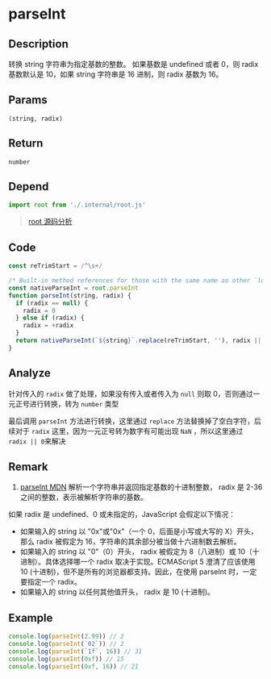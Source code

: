 # parseInt

## Description
转换 string 字符串为指定基数的整数。 如果基数是 undefined 或者 0，则 radix 基数默认是 10，如果 string 字符串是 16 进制，则 radix 基数为 16。

## Params
`(string, radix)`

## Return
`number`

## Depend
```js
import root from './.internal/root.js'
```
> [root 源码分析](../internal/root.md)

## Code
```js
const reTrimStart = /^\s+/

/* Built-in method references for those with the same name as other `lodash` methods. */
const nativeParseInt = root.parseInt
function parseInt(string, radix) {
  if (radix == null) {
    radix = 0
  } else if (radix) {
    radix = +radix
  }
  return nativeParseInt(`${string}`.replace(reTrimStart, ''), radix || 0)
}

```
## Analyze
针对传入的 `radix` 做了处理，如果没有传入或者传入为 `null` 则取 0，否则通过一元正号进行转换，转为 `number` 类型

最后调用 `parseInt` 方法进行转换，这里通过 `replace` 方法替换掉了空白字符，后续对于 `radix` 这里，因为一元正号转为数字有可能出现 `NaN` ，所以这里通过 `radix || 0`来解决

## Remark
1. [parseInt MDN](https://developer.mozilla.org/zh-CN/docs/Web/JavaScript/Reference/Global_Objects/parseInt) 解析一个字符串并返回指定基数的十进制整数， radix 是 2-36 之间的整数，表示被解析字符串的基数。

如果 radix 是 undefined、0 或未指定的，JavaScript 会假定以下情况：

- 如果输入的 string 以 "0x"或"0x"（一个 0，后面是小写或大写的 X）开头，那么 radix 被假定为 16，字符串的其余部分被当做十六进制数去解析。
- 如果输入的 string 以 "0"（0）开头， radix 被假定为 8（八进制）或 10（十进制）。具体选择哪一个 radix 取决于实现。ECMAScript 5 澄清了应该使用 10 (十进制)，但不是所有的浏览器都支持。因此，在使用 parseInt 时，一定要指定一个 radix。
- 如果输入的 string 以任何其他值开头， radix 是 10 (十进制)。

## Example
```js
console.log(parseInt(2.99)) // 2
console.log(parseInt(`02`)) // 2
console.log(parseInt(`1f`, 16)) // 31
console.log(parseInt(0xf)) // 15
console.log(parseInt(0xf, 16)) // 21
```
